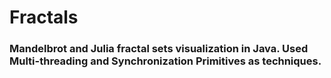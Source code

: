 # Fractals

### Mandelbrot and Julia fractal sets visualization in Java. Used Multi-threading and Synchronization Primitives as techniques.
